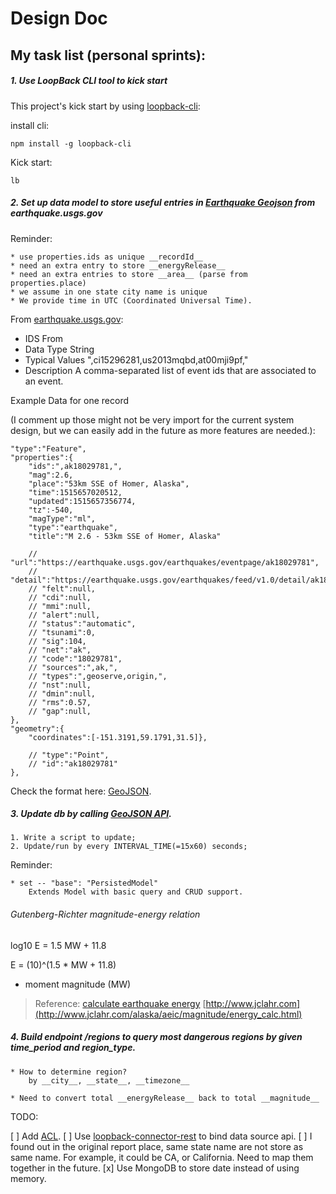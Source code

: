 # Design Doc

## My task list (personal sprints):

##### 1. Use LoopBack CLI tool to kick start

This project's kick start by using [loopback-cli](http://loopback.io/getting-started/):

install cli:
```
npm install -g loopback-cli
```

Kick start:
```
lb
```

##### 2. Set up data model to store useful entries in [Earthquake Geojson](http://earthquake.usgs.gov/earthquakes/feed/v1.0/summary/all_month.geojson) from earthquake.usgs.gov

Reminder:

    * use properties.ids as unique __recordId__
    * need an extra entry to store __energyRelease__
    * need an extra entries to store __area__ (parse from properties.place) 
    * we assume in one state city name is unique
    * We provide time in UTC (Coordinated Universal Time).

From [earthquake.usgs.gov](https://earthquake.usgs.gov/data/comcat/data-eventterms.php#ids):
> 
* IDS
 From
* Data Type
String
* Typical Values
",ci15296281,us2013mqbd,at00mji9pf,"
* Description
A comma-separated list of event ids that are associated to an event.



Example Data for one record 

(I comment up those might not be very import for the current system design, but we can easily add in the future as more features are needed.):

```
"type":"Feature",
"properties":{
    "ids":",ak18029781,",
    "mag":2.6,
    "place":"53km SSE of Homer, Alaska",
    "time":1515657020512,
    "updated":1515657356774,
    "tz":-540,
    "magType":"ml",
    "type":"earthquake",
    "title":"M 2.6 - 53km SSE of Homer, Alaska"

    // "url":"https://earthquake.usgs.gov/earthquakes/eventpage/ak18029781",
    // "detail":"https://earthquake.usgs.gov/earthquakes/feed/v1.0/detail/ak18029781.geojson",
    // "felt":null,
    // "cdi":null,
    // "mmi":null,
    // "alert":null,
    // "status":"automatic",
    // "tsunami":0,
    // "sig":104,
    // "net":"ak",
    // "code":"18029781",
    // "sources":",ak,",
    // "types":",geoserve,origin,",
    // "nst":null,
    // "dmin":null,
    // "rms":0.57,
    // "gap":null,
},
"geometry":{
    "coordinates":[-151.3191,59.1791,31.5]},

    // "type":"Point",
    // "id":"ak18029781"
},
```

Check the format here: [GeoJSON](http://earthquake.usgs.gov/earthquakes/feed/v1.0/geojson.php).


##### 3. Update db by calling [GeoJSON API](http://earthquake.usgs.gov/earthquakes/feed/v1.0/summary/all_month.geojson).

    1. Write a script to update;
    2. Update/run by every INTERVAL_TIME(=15x60) seconds;

Reminder:

    * set -- "base": "PersistedModel"
        Extends Model with basic query and CRUD support.

###### Gutenberg-Richter magnitude-energy relation

log10 E = 1.5 MW + 11.8

E = (10)^(1.5 * MW + 11.8)

* moment magnitude (MW)

> Reference:
[calculate earthquake energy](https://earthquake.usgs.gov/learn/topics/measure.php)
[http://www.jclahr.com](http://www.jclahr.com/alaska/aeic/magnitude/energy_calc.html)

##### 4. Build endpoint ___/regions___ to query most dangerous regions by given _time_period_ and _region_type_.
    
    * How to determine region?
        by __city__, __state__, __timezone__

    * Need to convert total __energyRelease__ back to total __magnitude__


TODO:

[ ] Add [ACL](https://loopback.io/doc/en/lb2/Controlling-data-access.html). 
[ ] Use [loopback-connector-rest](https://loopback.io/doc/en/lb2/REST-connector.html) to bind data source api.
[ ] I found out in the original report place, same state name are not store as same name. For example, it could be CA, or California. Need to map them together in the future.
[x] Use MongoDB to store date instead of using memory.